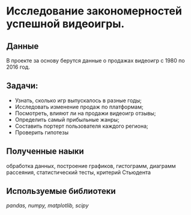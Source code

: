 # Исследование закономерностей успешной видеоигры.
## Данные
В проекте за основу берутся данные о продажах видеоигр с 1980 по 2016 год.

## Задачи:
- Узнать, сколько игр выпускалось в разные годы;
- Исследовать изменение продаж по платформам;
- Посмотреть, влияют ли на продажи видеоигр отзывы;
- Определить самый прибыльные жанры;
- Составить портерт пользователя каждого региона;
- Проверить гипотезы

## Полученные наыки
обработка данных, построение графиков, гистограмм, диаграмм рассеяния, статистический тесты, критерий Стьюдента

## Используемые библиотеки
*pandas, numpy, matplotlib, scipy*
